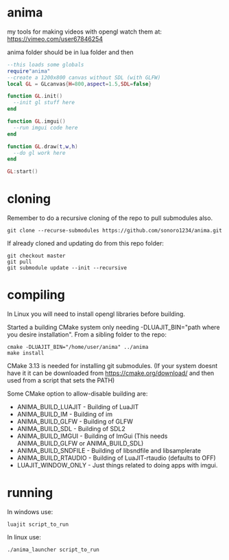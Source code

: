 # anima
my tools for making videos with opengl
watch them at:
https://vimeo.com/user67846254

anima folder should be in lua folder and then

```lua
--this loads some globals
require"anima"
--create a 1200x800 canvas without SDL (with GLFW)
local GL = GLcanvas{H=800,aspect=1.5,SDL=false}

function GL.init()
  --init gl stuff here
end

function GL.imgui()
  --run imgui code here
end

function GL.draw(t,w,h)
  --do gl work here
end

GL:start()
```

# cloning

Remember to do a recursive cloning of the repo to pull submodules also.

    git clone --recurse-submodules https://github.com/sonoro1234/anima.git

If already cloned and updating do from this repo folder:

    git checkout master
    git pull
    git submodule update --init --recursive

# compiling

In Linux you will need to install opengl libraries before building.

Started a building CMake system only needing -DLUAJIT_BIN="path where you desire installation".
From a sibling folder to the repo:

    cmake -DLUAJIT_BIN="/home/user/anima" ../anima
    make install

CMake 3.13 is needed for installing git submodules. (If your system doesnt have it it can be downloaded from https://cmake.org/download/ and then used from a script that sets the PATH)

Some CMake option to allow-disable building are:

* ANIMA_BUILD_LUAJIT - Building of LuaJIT
* ANIMA_BUILD_IM - Building of im
* ANIMA_BUILD_GLFW - Building of GLFW
* ANIMA_BUILD_SDL - Building of SDL2
* ANIMA_BUILD_IMGUI - Building of ImGui (This needs ANIMA_BUILD_GLFW or ANIMA_BUILD_SDL)
* ANIMA_BUILD_SNDFILE - Building of libsndfile and libsamplerate
* ANIMA_BUILD_RTAUDIO - Building of LuaJIT-rtaudio (defaults to OFF)
* LUAJIT_WINDOW_ONLY - Just things related to doing apps with imgui.

# running

In windows use:

    luajit script_to_run

In linux use:

    ./anima_launcher script_to_run
